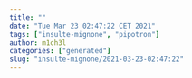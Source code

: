 ```yaml
---
title: ""
date: "Tue Mar 23 02:47:22 CET 2021"
tags: ["insulte-mignone", "pipotron"]
author: m1ch3l
categories: ["generated"]
slug: "insulte-mignone/2021-03-23-02:47:22"
---
```



